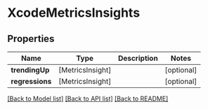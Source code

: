 # XcodeMetricsInsights

## Properties
Name | Type | Description | Notes
------------ | ------------- | ------------- | -------------
**trendingUp** | [MetricsInsight] |  | [optional] 
**regressions** | [MetricsInsight] |  | [optional] 

[[Back to Model list]](../README.md#documentation-for-models) [[Back to API list]](../README.md#documentation-for-api-endpoints) [[Back to README]](../README.md)



